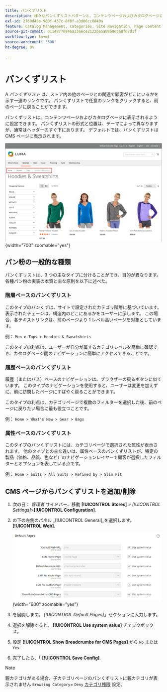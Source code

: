 ```yaml
---
title: パンくずリスト
description: 様々なパンくずリストパターンと、コンテンツページおよびカタログページに表示するように設定する方法について説明します。
exl-id: 2f60d48e-960f-437c-8f8f-a3d06cc0840a
feature: Catalog Management, Categories, Site Navigation, Page Content
source-git-commit: 01148770946a236ece2122be5a88b963a0f07d1f
workflow-type: tm+mt
source-wordcount: '390'
ht-degree: 0%

---
```


# パンくずリスト

A _パンくずリスト_ は、ストア内の他のページとの関連で顧客がどこにいるかを示す一連のリンクです。 パンくずリストで任意のリンクをクリックすると、前のページに戻ることができます。

パンくずリストは、コンテンツページおよびカタログページに表示されるように設定できます。 パンくずリストの形式と位置は、テーマによって異なりますが、通常はヘッダーのすぐ下にあります。 デフォルトでは、パンくずリストは CMS ページに表示されます。

![ストアフロントに表示されるパンくずリスト](./assets/storefront-breadcrumb-trail.png){width="700" zoomable="yes"}

## パン粉の一般的な種類

パンくずリストは、3 つの主なタイプに分けることができ、目的が異なります。 各種パン粉の実装の本質と主な原則を以下に述べた。

### 階層ベースのパンくずリスト

このタイプのパンくずは、サイトで設定されたカテゴリ階層に基づいています。 表示されたチェーンは、構造内のどこにあるかをユーザーに示します。 この場合、各テキストリンクは、前のページより 1 レベル高いページを対象としています。

例： `Men > Tops > Hoodies & Sweatshirts`

このタイプの利点は、ユーザーが自分が属するカテゴリレベルを簡単に確認でき、カタログページ間のナビゲーションに簡単にアクセスできることです。

### 履歴ベースのパンくずリスト

履歴（またはパス）ベースのナビゲーションは、ブラウザーの戻るボタンに似ています。 このタイプのナビゲーションを使用すると、ユーザーは変更を加えずに、前に訪問したページにすばやく戻ることができます。

このタイプの利点は、カテゴリページで複数のフィルターを選択した後、前のページに戻りたい場合に最も役立つことです。

例： `Home > What's New > Gear > Bags`

### 属性ベースのパンくずリスト

このタイプのパンくずリストには、カテゴリページで選択された属性が表示されます。 他のタイプとの主な違いは、属性ベースのパンくずリストが、特定の製品（価格、品質、色など）のナビゲーションレイヤーで顧客が選択したフィルターとオプションを表している点です。

例： `Home > Suits > All Suits > Refined by > Slim Fit`

## CMS ページからパンくずリストを追加/削除

1. 次の日： _管理者_ サイドバー、移動 **[!UICONTROL Stores]** > _[!UICONTROL Settings]_>**[!UICONTROL Configuration]**.

1. の下の左側のパネル _[!UICONTROL General]_を選択します。**[!UICONTROL Web]**.

   ![CMS ページのパンくずリストを表示](../configuration-reference/general/assets/web-default-pages.png){width="600" zoomable="yes"}

1. を展開します。 _[!UICONTROL Default Pages]_」セクションに入力します。

1. 選択を解除すると、 **[!UICONTROL Use system value]** チェックボックス。

1. 設定 **[!UICONTROL Show Breadcrumbs for CMS Pages]** から `No` または `Yes`.

1. 完了したら、「 **[!UICONTROL Save Config]**.

>[!NOTE]
>
>親カテゴリがある場合、子カテゴリページのパンくずリストに親カテゴリが表示されません `Browsing Category`= `Deny` [カテゴリ権限](category-permissions.md) 設定。
